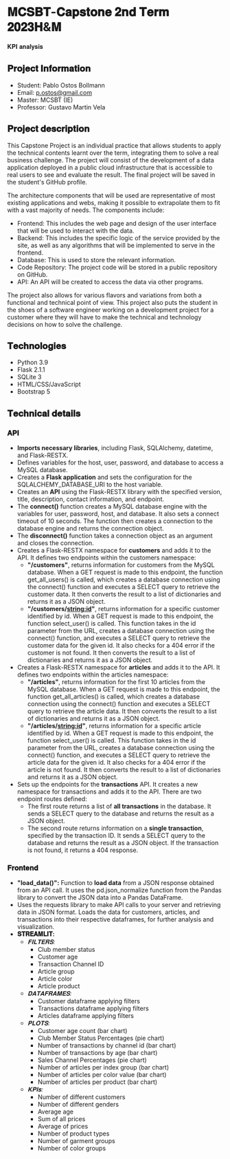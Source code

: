 # 𝐌𝐂𝐒𝐁𝐓-𝐂𝐚𝐩𝐬𝐭𝐨𝐧𝐞 𝟐𝐧𝐝 𝐓𝐞𝐫𝐦 𝟐𝟎𝟐𝟑𝐇&𝐌

𝐊𝐏𝐈 𝐚𝐧𝐚𝐥𝐲𝐬𝐢𝐬

## 𝐏𝐫𝐨𝐣𝐞𝐜𝐭 𝐈𝐧𝐟𝐨𝐫𝐦𝐚𝐭𝐢𝐨𝐧

- Student: Pablo Ostos Bollmann
- Email: p.ostos@gmail.com
- Master: MCSBT (IE)
- Professor: Gustavo Martin Vela

## 𝐏𝐫𝐨𝐣𝐞𝐜𝐭 𝐝𝐞𝐬𝐜𝐫𝐢𝐩𝐭𝐢𝐨𝐧

This Capstone Project is an individual practice that allows students to apply the technical contents learnt over the term, integrating them to solve a real business challenge. The project will consist of the development of a data application deployed in a public cloud infrastructure that is accessible to real users to see and evaluate the result. The final project will be saved in the student's GitHub profile.

The architecture components that will be used are representative of most existing applications and webs, making it possible to extrapolate them to fit with a vast majority of needs. The components include:

- Frontend: This includes the web page and design of the user interface that will be used to interact with the data.
- Backend: This includes the specific logic of the service provided by the site, as well as any algorithms that will be implemented to serve in the frontend.
- Database: This is used to store the relevant information.
- Code Repository: The project code will be stored in a public repository on GitHub.
- API: An API will be created to access the data via other programs.

The project also allows for various flavors and variations from both a functional and technical point of view.
This project also puts the student in the shoes of a software engineer working on a development project for a customer where they will have to make the technical and technology decisions on how to solve the challenge.

## 𝐓𝐞𝐜𝐡𝐧𝐨𝐥𝐨𝐠𝐢𝐞𝐬

- Python 3.9
- Flask 2.1.1
- SQLite 3
- HTML/CSS/JavaScript
- Bootstrap 5

## 𝐓𝐞𝐜𝐡𝐧𝐢𝐜𝐚𝐥 𝐝𝐞𝐭𝐚𝐢𝐥𝐬

### 𝐀𝐏𝐈

- **Imports necessary libraries**, including Flask, SQLAlchemy, datetime, and Flask-RESTX.
- Defines variables for the host, user, password, and database to access a MySQL database.
- Creates a **Flask application** and sets the configuration for the SQLALCHEMY_DATABASE_URI to the host variable.
- Creates an **API** using the Flask-RESTX library with the specified version, title, description, contact information, and endpoint.
- The **connect()** function creates a MySQL database engine with the variables for user, password, host, and database. It also sets a connect timeout of 10 seconds. The function then creates a connection to the database engine and returns the connection object.
- The **disconnect()** function takes a connection object as an argument and closes the connection.
- Creates a Flask-RESTX namespace for **customers** and adds it to the API. It defines two endpoints within the customers namespace:
  - **"/customers"**, returns information for customers from the MySQL database. When a GET request is made to this endpoint, the function get_all_users() is called, which creates a database connection using the connect() function and executes a SELECT query to retrieve the customer data. It then converts the result to a list of dictionaries and returns it as a JSON object.
  - **"/customers/<string:id>"**, returns information for a specific customer identified by id. When a GET request is made to this endpoint, the function select_user() is called. This function takes in the id parameter from the URL, creates a database connection using the connect() function, and executes a SELECT query to retrieve the customer data for the given id. It also checks for a 404 error if the customer is not found. It then converts the result to a list of dictionaries and returns it as a JSON object.
- Creates a Flask-RESTX namespace for **articles** and adds it to the API. It defines two endpoints within the articles namespace:
  - **"/articles"**, returns information for the first 10 articles from the MySQL database. When a GET request is made to this endpoint, the function get_all_articles() is called, which creates a database connection using the connect() function and executes a SELECT query to retrieve the article data. It then converts the result to a list of dictionaries and returns it as a JSON object.
  - **"/articles/<string:id>"**, returns information for a specific article identified by id. When a GET request is made to this endpoint, the function select_user() is called. This function takes in the id parameter from the URL, creates a database connection using the connect() function, and executes a SELECT query to retrieve the article data for the given id. It also checks for a 404 error if the article is not found. It then converts the result to a list of dictionaries and returns it as a JSON object.
- Sets up the endpoints for the **transactions** API. It creates a new namespace for transactions and adds it to the API. There are two endpoint routes defined:
  - The first route returns a list of **all transactions** in the database. It sends a SELECT query to the database and returns the result as a JSON object.
  - The second route returns information on a **single transaction**, specified by the transaction ID. It sends a SELECT query to the database and returns the result as a JSON object. If the transaction is not found, it returns a 404 response.

### 𝐅𝐫𝐨𝐧𝐭𝐞𝐧𝐝

- **"load_data()":** Function to **load data** from a JSON response obtained from an API call. It uses the pd.json_normalize function from the Pandas library to convert the JSON data into a Pandas DataFrame.
- Uses the requests library to make API calls to your server and retrieving data in JSON format. Loads the data for customers, articles, and transactions into their respective dataframes, for further analysis and visualization.
- **𝐒𝐓𝐑𝐄𝐀𝐌𝐋𝐈𝐓:**
  - _𝐅𝐈𝐋𝐓𝐄𝐑𝐒:_
    - Club member status
    - Customer age
    - Transaction Channel ID
    - Article group
    - Article color
    - Article product
  - _𝐃𝐀𝐓𝐀𝐅𝐑𝐀𝐌𝐄𝐒:_
    - Customer dataframe applying filters
    - Transactions dataframe applying filters
    - Articles dataframe applying filters
  - _𝐏𝐋𝐎𝐓𝐒:_
    - Customer age count (bar chart)
    - Club Member Status Percentages (pie chart)
    - Number of transactions by channel id (bar chart)
    - Number of transactions by age (bar chart)
    - Sales Channel Percentages (pie chart)
    - Number of articles per index group (bar chart)
    - Number of articles per color value (bar chart)
    - Number of articles per product (bar chart)
  - _𝐊𝐏𝐈𝐬:_
    - Number of different customers
    - Number of different genders
    - Average age
    - Sum of all prices
    - Average of prices
    - Number of product types
    - Number of garment groups
    - Number of color groups

